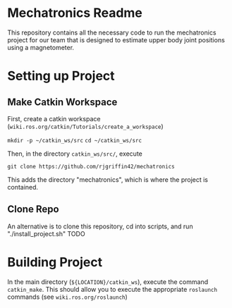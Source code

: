 # Mechatronics Readme

This repository contains all the necessary code to run the mechatronics project for our team that is designed to estimate upper body joint positions using a magnetometer.

# Setting up Project

## Make Catkin Workspace 

First, create a catkin workspace (`wiki.ros.org/catkin/Tutorials/create_a_workspace`)

`mkdir -p ~/catkin_ws/src`
`cd ~/catkin_ws/src`


Then, in the directory `catkin_ws/src/`, execute

``git clone https://github.com/rjgriffin42/mechatronics``

This adds the directory "mechatronics", which is where the project is contained.

## Clone Repo

An alternative is to clone this repository, cd into scripts, and run "./install_project.sh" TODO

# Building Project

In the main directory (`${LOCATION}/catkin_ws`), execute the command `catkin_make`. This should allow you to execute the appropriate `roslaunch` commands (see `wiki.ros.org/roslaunch`)
